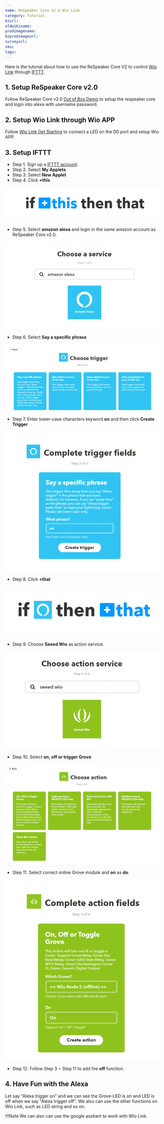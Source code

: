 ```yaml
---
name: ReSpeaker Core V2 & Wio Link
category: Tutorial
bzurl: 
oldwikiname: 
prodimagename: 
bzprodimageurl: 
surveyurl: 
sku: 
tags: 
---
```


Here is the tutorial about how to use the ReSpeaker Core V2 to control [Wio Link](http://wiki.seeedstudio.com/Wio_Link/) through [IFTTT](https://ifttt.com/).

## 1. Setup ReSpeaker Core v2.0

Follow ReSpeaker Core v2.0 [Out of Box Demo](http://wiki.seeedstudio.com/ReSpeaker_Core_v2.0/#out-of-box-demo) to setup the respeaker core and login into alexa with username password. 

## 2. Setup Wio Link through Wio APP

Follow [Wio Link Get Starting](http://wiki.seeedstudio.com/Wio_Link/#get-started) to connect a LED on the D0 port and setup Wio APP.

## 3. Setup IFTTT

- Step 1. Sign up a [IFTTT account](https://ifttt.com/join).
- Step 2. Select **My Applets**
- Step 3. Select **New Applet**
- Step 4. Click  **+this**

![](https://github.com/SeeedDocument/ReSpeaker_Core_V2_-_Wio_Link/raw/master/this.png)

- Step 5. Select **amazon alexa** and login in the same amazon account as ReSpeaker Core v2.0. 

![](https://github.com/SeeedDocument/ReSpeaker_Core_V2_-_Wio_Link/raw/master/alexa.png)

- Step 6. Select  **Say a specific phrase**

![](https://github.com/SeeedDocument/ReSpeaker_Core_V2_-_Wio_Link/raw/master/say_a_specific_phase.png)

- Step 7. Enter lower-case characters keyword **on** and then click **Create Trigger**

![](https://github.com/SeeedDocument/ReSpeaker_Core_V2_-_Wio_Link/raw/master/key_word.png)

- Step 8. Click **+that**

![](https://github.com/SeeedDocument/ReSpeaker_Core_V2_-_Wio_Link/raw/master/that.png)

- Step 9. Choose **Seeed Wio** as action service.

![](https://github.com/SeeedDocument/ReSpeaker_Core_V2_-_Wio_Link/raw/master/wio.png)

- Step 10. Select **on, off or trigger Grove**

![](https://github.com/SeeedDocument/ReSpeaker_Core_V2_-_Wio_Link/raw/master/choose_action.png)

- Step 11. Select correct online Grove module and **on** as **do**.

![](https://github.com/SeeedDocument/ReSpeaker_Core_V2_-_Wio_Link/raw/master/on.png)

- Step 12. Follow Step 3 ~ Step 11 to add the **off** function. 

## 4. Have Fun with the Alexa

Let say "Alexa trigger on" and we can see the Grove-LED is on and LED is off when we say "Alexa trigger off". We also can use the other functions on Wio Link, such as LED string and so on. 

!!!Note
    We can also can use the google assitant to work with Wio Link.



